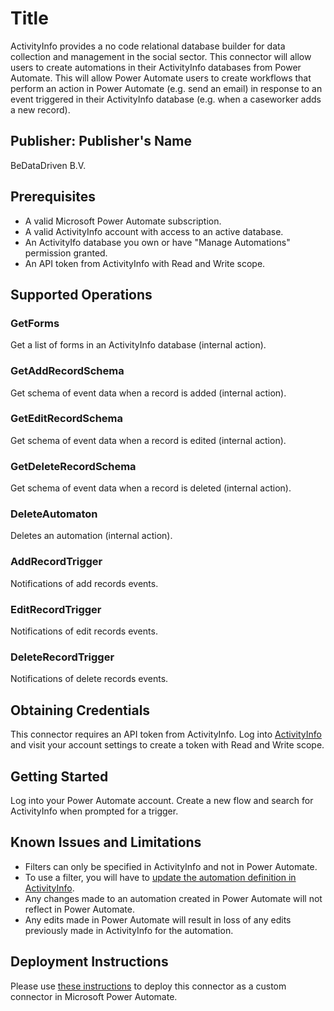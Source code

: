 # Title
ActivityInfo provides a no code relational database builder for data collection and management in the social sector. 
This connector will allow users to create automations in their ActivityInfo databases from Power Automate. 
This will allow Power Automate users to create workflows that perform an action in Power Automate (e.g. send an email) 
in response to an event triggered in their ActivityInfo database (e.g. when a caseworker adds a new record).

## Publisher: Publisher's Name
BeDataDriven B.V.

## Prerequisites
* A valid Microsoft Power Automate subscription.
* A valid ActivityInfo account with access to an active database.
* An ActivityIfo database you own or have "Manage Automations" permission granted.
* An API token from ActivityInfo with Read and Write scope.

## Supported Operations

### GetForms
Get a list of forms in an ActivityInfo database (internal action).

### GetAddRecordSchema
Get schema of event data when a record is added (internal action).

### GetEditRecordSchema
Get schema of event data when a record is edited (internal action).

### GetDeleteRecordSchema
Get schema of event data when a record is deleted (internal action).

### DeleteAutomaton
Deletes an automation (internal action).

### AddRecordTrigger
Notifications of add records events.

### EditRecordTrigger
Notifications of edit records events.

### DeleteRecordTrigger
Notifications of delete records events.

## Obtaining Credentials
This connector requires an API token from ActivityInfo. Log into [ActivityInfo](https://www.activityinfo.org) and visit your account settings to
create a token with Read and Write scope.

## Getting Started
Log into your Power Automate account. Create a new flow and search for ActivityInfo when prompted for a trigger.

## Known Issues and Limitations
* Filters can only be specified in ActivityInfo and not in Power Automate.
* To use a filter, you will have to [update the automation definition in ActivityInfo](https://www.activityinfo.org/support/webinars/2024-05-15-introduction-to-automations.html).
* Any changes made to an automation created in Power Automate will not reflect in Power Automate.
* Any edits made in Power Automate will result in loss of any edits previously made in ActivityInfo for the automation.

## Deployment Instructions
Please use [these instructions](https://docs.microsoft.com/en-us/connectors/custom-connectors/paconn-cli) to deploy this connector as a custom connector in Microsoft Power Automate.
